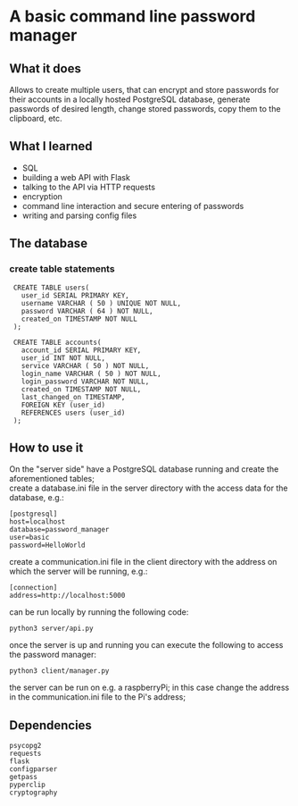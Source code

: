 # A basic command line password manager

## What it does
Allows to create multiple users, that can encrypt and store passwords for their accounts in a locally hosted PostgreSQL database, generate passwords of desired length, change stored passwords, copy them to the clipboard, etc.

## What I learned
- SQL
- building a web API with Flask
- talking to the API via HTTP requests
- encryption
- command line interaction and secure entering of passwords
- writing and parsing config files

## The database
### create table statements
```
 CREATE TABLE users(
   user_id SERIAL PRIMARY KEY,
   username VARCHAR ( 50 ) UNIQUE NOT NULL,
   password VARCHAR ( 64 ) NOT NULL,
   created_on TIMESTAMP NOT NULL
 );

 CREATE TABLE accounts(
   account_id SERIAL PRIMARY KEY,
   user_id INT NOT NULL,
   service VARCHAR ( 50 ) NOT NULL,
   login_name VARCHAR ( 50 ) NOT NULL,
   login_password VARCHAR NOT NULL,
   created_on TIMESTAMP NOT NULL,
   last_changed_on TIMESTAMP,
   FOREIGN KEY (user_id)
   REFERENCES users (user_id)
 );
 ```
## How to use it
On the "server side" have a PostgreSQL database running and create the aforementioned tables;\
create a database.ini file in the server directory with the access data for the database, e.g.:
```
[postgresql]
host=localhost
database=password_manager
user=basic
password=HelloWorld
```
create a communication.ini file in the client directory with the address on which the server will be running, e.g.:
```
[connection]
address=http://localhost:5000
```
can be run locally by running the following code:
```
python3 server/api.py
```
once the server is up and running you can execute the following to access the password manager:
```
python3 client/manager.py
```  
the server can be run on e.g. a raspberryPi; in this case change the address in the communication.ini file to the Pi's address;

## Dependencies
```
psycopg2
requests
flask
configparser
getpass
pyperclip
cryptography
```
